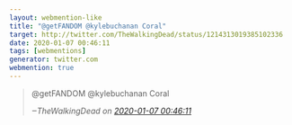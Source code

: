 ```yaml
---
layout: webmention-like
title: "@getFANDOM @kylebuchanan Coral"
target: http://twitter.com/TheWalkingDead/status/1214313019385102336
date: 2020-01-07 00:46:11
tags: [webmentions]
generator: twitter.com
webmention: true
---
```


<blockquote class="external-citation">
  <p>
    @getFANDOM @kylebuchanan Coral
  </p>
  <cite>‒<span class="p-author p-name">TheWalkingDead</span>
    on
    <a href="http://twitter.com/TheWalkingDead/status/1214313019385102336" rel="external nofollow" target="_blank">2020-01-07 00:46:11</a>
  </cite>
</blockquote>
